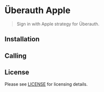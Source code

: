 # Überauth Apple

> Sign in with Apple strategy for Überauth.

## Installation

## Calling

## License

Please see [LICENSE](https://github.com/cgorshing/ueberauth_apple/blob/master/LICENSE) for licensing details.
